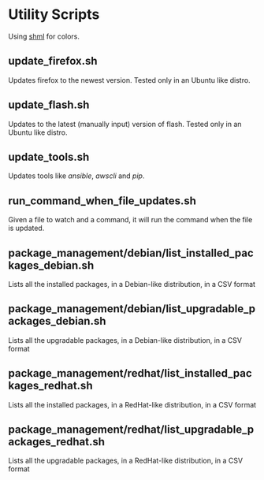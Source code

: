 # Utility Scripts

Using [shml](https://github.com/MaxCDN/shml) for colors.

## update_firefox.sh

Updates firefox to the newest version. Tested only in an Ubuntu like distro.

## update_flash.sh

Updates to the latest (manually input) version of flash. Tested only in an Ubuntu like distro.

## update_tools.sh

Updates tools like _ansible_, _awscli_ and _pip_.

## run_command_when_file_updates.sh

Given a file to watch and a command, it will run the command when the file is updated.

## package_management/debian/list_installed_packages_debian.sh

Lists all the installed packages, in a Debian-like distribution, in a CSV format

## package_management/debian/list_upgradable_packages_debian.sh

Lists all the upgradable packages, in a Debian-like distribution, in a CSV format

## package_management/redhat/list_installed_packages_redhat.sh

Lists all the installed packages, in a RedHat-like distribution, in a CSV format

## package_management/redhat/list_upgradable_packages_redhat.sh

Lists all the upgradable packages, in a RedHat-like distribution, in a CSV format
